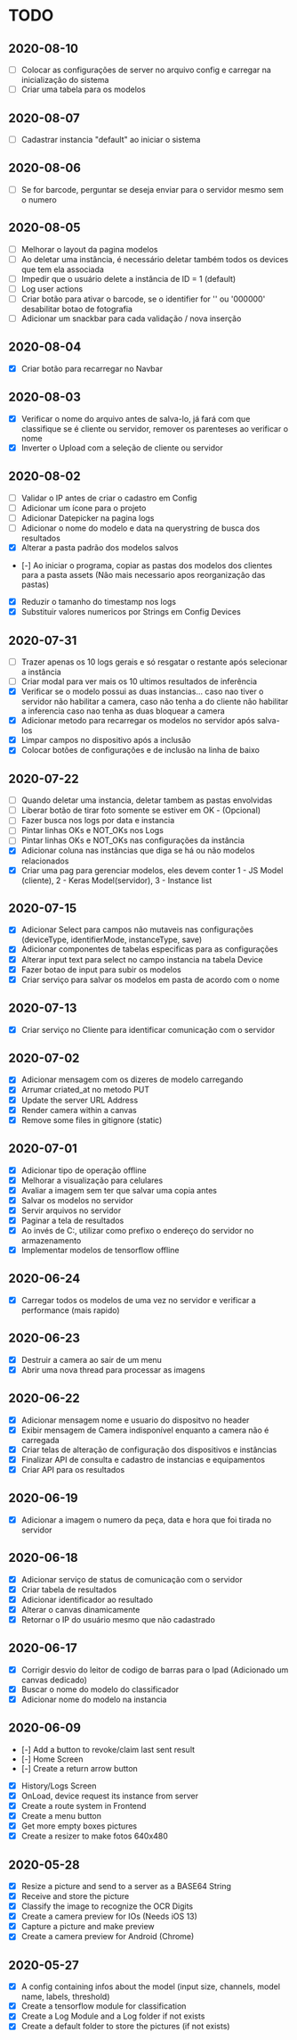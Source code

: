 # TODO

## 2020-08-10

- [ ] Colocar as configurações de server no arquivo config e carregar na inicialização do sistema
- [ ] Criar uma tabela para os modelos

## 2020-08-07

- [ ] Cadastrar instancia "default" ao iniciar o sistema

## 2020-08-06

- [ ] Se for barcode, perguntar se deseja enviar para o servidor mesmo sem o numero

## 2020-08-05

- [ ] Melhorar o layout da pagina modelos
- [ ] Ao deletar uma instância, é necessário deletar também todos os devices que tem ela associada
- [ ] Impedir que o usuário delete a instância de ID = 1 (default)
- [ ] Log user actions
- [ ] Criar botão para ativar o barcode, se o identifier for '' ou '000000' desabilitar botao de fotografia
- [ ] Adicionar um snackbar para cada validação / nova inserção

## 2020-08-04

- [x] Criar botão para recarregar no Navbar

## 2020-08-03

- [x] Verificar o nome do arquivo antes de salva-lo, já fará com que classifique se é cliente ou servidor, remover os parenteses ao verificar o nome
- [x] Inverter o Upload com a seleção de cliente ou servidor

## 2020-08-02

- [ ] Validar o IP antes de criar o cadastro em Config
- [ ] Adicionar um ícone para o projeto
- [ ] Adicionar Datepicker na pagina logs
- [ ] Adicionar o nome do modelo e data na querystring de busca dos resultados
- [x] Alterar a pasta padrão dos modelos salvos
- [-] Ao iniciar o programa, copiar as pastas dos modelos dos clientes para a pasta assets (Não mais necessario apos reorganização das pastas)
- [x] Reduzir o tamanho do timestamp nos logs
- [x] Substituir valores numericos por Strings em Config Devices

## 2020-07-31

- [ ] Trazer apenas os 10 logs gerais e só resgatar o restante após selecionar a instância
- [ ] Criar modal para ver mais os 10 ultimos resultados de inferência
- [x] Verificar se o modelo possui as duas instancias... caso nao tiver o servidor não habilitar a camera, caso não tenha a do cliente não habilitar a inferencia caso nao tenha as duas bloquear a camera
- [x] Adicionar metodo para recarregar os modelos no servidor após salva-los
- [x] Limpar campos no dispositivo após a inclusão
- [x] Colocar botões de configurações e de inclusão na linha de baixo

## 2020-07-22

- [ ] Quando deletar uma instancia, deletar tambem as pastas envolvidas
- [ ] Liberar botão de tirar foto somente se estiver em OK - (Opcional)
- [ ] Fazer busca nos logs por data e instancia
- [ ] Pintar linhas OKs e NOT_OKs nos Logs
- [ ] Pintar linhas OKs e NOT_OKs nas configurações da instância
- [x] Adicionar coluna nas instâncias que diga se há ou não modelos relacionados
- [x] Criar uma pag para gerenciar modelos, eles devem conter 1 - JS Model (cliente), 2 - Keras Model(servidor), 3 - Instance list

## 2020-07-15

- [x] Adicionar Select para campos não mutaveis nas configurações (deviceType, identifierMode, instanceType, save)
- [x] Adicionar componentes de tabelas especificas para as configurações
- [x] Alterar input text para select no campo instancia na tabela Device
- [x] Fazer botao de input para subir os modelos
- [x] Criar serviço para salvar os modelos em pasta de acordo com o nome

## 2020-07-13

- [x] Criar serviço no Cliente para identificar comunicação com o servidor

## 2020-07-02

- [x] Adicionar mensagem com os dizeres de modelo carregando
- [x] Arrumar criated_at no metodo PUT
- [x] Update the server URL Address
- [x] Render camera within a canvas
- [x] Remove some files in gitignore (static)

## 2020-07-01

- [x] Adicionar tipo de operação offline
- [x] Melhorar a visualização para celulares
- [x] Avaliar a imagem sem ter que salvar uma copia antes
- [x] Salvar os modelos no servidor
- [x] Servir arquivos no servidor
- [x] Paginar a tela de resultados
- [x] Ao invés de C:\, utilizar como prefixo o endereço do servidor no armazenamento
- [x] Implementar modelos de tensorflow offline

## 2020-06-24

- [x] Carregar todos os modelos de uma vez no servidor e verificar a performance (mais rapido)

## 2020-06-23

- [x] Destruir a camera ao sair de um menu
- [x] Abrir uma nova thread para processar as imagens

## 2020-06-22

- [x] Adicionar mensagem nome e usuario do dispositvo no header
- [x] Exibir mensagem de Camera indisponível enquanto a camera não é carregada
- [x] Criar telas de alteração de configuração dos dispositivos e instâncias
- [x] Finalizar API de consulta e cadastro de instancias e equipamentos
- [x] Criar API para os resultados

## 2020-06-19

- [x] Adicionar a imagem o numero da peça, data e hora que foi tirada no servidor

## 2020-06-18

- [x] Adicionar serviço de status de comunicação com o servidor
- [x] Criar tabela de resultados
- [x] Adicionar identificador ao resultado
- [x] Alterar o canvas dinamicamente
- [x] Retornar o IP do usuário mesmo que não cadastrado

## 2020-06-17

- [x] Corrigir desvio do leitor de codigo de barras para o Ipad (Adicionado um canvas dedicado)
- [x] Buscar o nome do modelo do classificador
- [x] Adicionar nome do modelo na instancia

## 2020-06-09

- [-] Add a button to revoke/claim last sent result
- [-] Home Screen
- [-] Create a return arrow button
- [x] History/Logs Screen
- [x] OnLoad, device request its instance from server
- [x] Create a route system in Frontend
- [x] Create a menu button
- [x] Get more empty boxes pictures
- [x] Create a resizer to make fotos 640x480

## 2020-05-28

- [x] Resize a picture and send to a server as a BASE64 String
- [x] Receive and store the picture
- [x] Classify the image to recognize the OCR Digits
- [x] Create a camera preview for IOs (Needs iOS 13)
- [x] Capture a picture and make preview
- [x] Create a camera preview for Android (Chrome)

## 2020-05-27

- [x] A config containing infos about the model (input size, channels, model name, labels, threshold)
- [x] Create a tensorflow module for classification
- [x] Create a Log Module and a Log folder if not exists
- [x] Create a default folder to store the pictures (if not exists)
